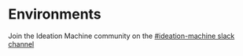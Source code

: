 # Environments

Join the Ideation Machine community on the [#ideation-machine slack channel](https://equinor.slack.com/archives/C01U9DLUXFZ)